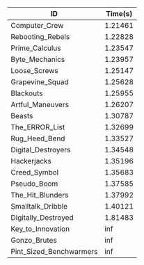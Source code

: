 |ID|Time(s)|
|-|-|
|Computer_Crew|1.21461|
|Rebooting_Rebels|1.22828|
|Prime_Calculus|1.23547|
|Byte_Mechanics|1.23957|
|Loose_Screws|1.25147|
|Grapevine_Squad|1.25628|
|Blackouts|1.25955|
|Artful_Maneuvers|1.26207|
|Beasts|1.30787|
|The_ERROR_List|1.32699|
|Rug_Heed_Bend|1.33527|
|Digital_Destroyers|1.34548|
|Hackerjacks|1.35196|
|Creed_Symbol|1.35683|
|Pseudo_Boom|1.37585|
|The_Hit_Blunders|1.37992|
|Smalltalk_Dribble|1.40121|
|Digitally_Destroyed|1.81483|
|Key_to_Innovation|inf|
|Gonzo_Brutes|inf|
|Pint_Sized_Benchwarmers|inf|
